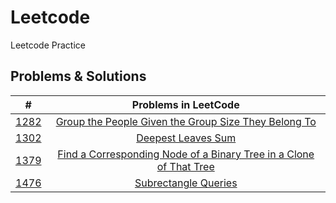 # Leetcode
Leetcode Practice

## Problems & Solutions

|      #       |                                                            Problems in LeetCode                                                             |
|:------------:|:-------------------------------------------------------------------------------------------------------------------------------------------:|
| [1282](1282) | [Group the People Given the Group Size They Belong To](https://leetcode.com/problems/group-the-people-given-the-group-size-they-belong-to/) |
| [1302](1302) |                                   [Deepest Leaves Sum](https://leetcode.com/problems/deepest-leaves-sum/)                                   |
| [1379](1379) | [Find a Corresponding Node of a Binary Tree in a Clone of That Tree](https://leetcode.com/problems/find-a-corresponding-node-of-a-binary-tree-in-a-clone-of-that-tree/) |
| [1476](1476) | [Subrectangle Queries](https://leetcode.com/problems/subrectangle-queries/) |
